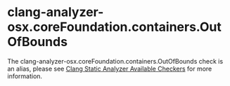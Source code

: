 clang-analyzer-osx.coreFoundation.containers.OutOfBounds
========================================================

The clang-analyzer-osx.coreFoundation.containers.OutOfBounds check is an
alias, please see [Clang Static Analyzer Available
Checkers](https://clang.llvm.org/docs/analyzer/checkers.html#osx-corefoundation-containers-outofbounds)
for more information.
